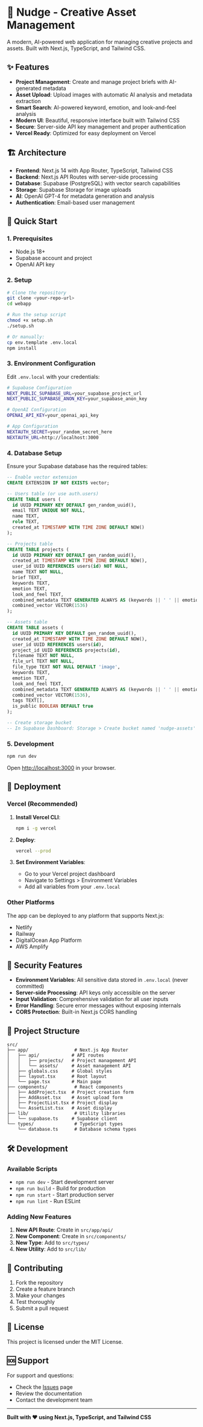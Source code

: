# 🎨 Nudge - Creative Asset Management

A modern, AI-powered web application for managing creative projects and assets. Built with Next.js, TypeScript, and Tailwind CSS.

## ✨ Features

- **Project Management**: Create and manage project briefs with AI-generated metadata
- **Asset Upload**: Upload images with automatic AI analysis and metadata extraction
- **Smart Search**: AI-powered keyword, emotion, and look-and-feel analysis
- **Modern UI**: Beautiful, responsive interface built with Tailwind CSS
- **Secure**: Server-side API key management and proper authentication
- **Vercel Ready**: Optimized for easy deployment on Vercel

## 🏗️ Architecture

- **Frontend**: Next.js 14 with App Router, TypeScript, Tailwind CSS
- **Backend**: Next.js API Routes with server-side processing
- **Database**: Supabase (PostgreSQL) with vector search capabilities
- **Storage**: Supabase Storage for image uploads
- **AI**: OpenAI GPT-4 for metadata generation and analysis
- **Authentication**: Email-based user management

## 🚀 Quick Start

### 1. Prerequisites

- Node.js 18+ 
- Supabase account and project
- OpenAI API key

### 2. Setup

```bash
# Clone the repository
git clone <your-repo-url>
cd webapp

# Run the setup script
chmod +x setup.sh
./setup.sh

# Or manually:
cp env.template .env.local
npm install
```

### 3. Environment Configuration

Edit `.env.local` with your credentials:

```bash
# Supabase Configuration
NEXT_PUBLIC_SUPABASE_URL=your_supabase_project_url
NEXT_PUBLIC_SUPABASE_ANON_KEY=your_supabase_anon_key

# OpenAI Configuration
OPENAI_API_KEY=your_openai_api_key

# App Configuration
NEXTAUTH_SECRET=your_random_secret_here
NEXTAUTH_URL=http://localhost:3000
```

### 4. Database Setup

Ensure your Supabase database has the required tables:

```sql
-- Enable vector extension
CREATE EXTENSION IF NOT EXISTS vector;

-- Users table (or use auth.users)
CREATE TABLE users (
  id UUID PRIMARY KEY DEFAULT gen_random_uuid(),
  email TEXT UNIQUE NOT NULL,
  name TEXT,
  role TEXT,
  created_at TIMESTAMP WITH TIME ZONE DEFAULT NOW()
);

-- Projects table
CREATE TABLE projects (
  id UUID PRIMARY KEY DEFAULT gen_random_uuid(),
  created_at TIMESTAMP WITH TIME ZONE DEFAULT NOW(),
  user_id UUID REFERENCES users(id) NOT NULL,
  name TEXT NOT NULL,
  brief TEXT,
  keywords TEXT,
  emotion TEXT,
  look_and_feel TEXT,
  combined_metadata TEXT GENERATED ALWAYS AS (keywords || ' ' || emotion || ' ' || look_and_feel) STORED,
  combined_vector VECTOR(1536)
);

-- Assets table
CREATE TABLE assets (
  id UUID PRIMARY KEY DEFAULT gen_random_uuid(),
  created_at TIMESTAMP WITH TIME ZONE DEFAULT NOW(),
  user_id UUID REFERENCES users(id),
  project_id UUID REFERENCES projects(id),
  filename TEXT NOT NULL,
  file_url TEXT NOT NULL,
  file_type TEXT NOT NULL DEFAULT 'image',
  keywords TEXT,
  emotion TEXT,
  look_and_feel TEXT,
  combined_metadata TEXT GENERATED ALWAYS AS (keywords || ' ' || emotion || ' ' || look_and_feel) STORED,
  combined_vector VECTOR(1536),
  tags TEXT[],
  is_public BOOLEAN DEFAULT true
);

-- Create storage bucket
-- In Supabase Dashboard: Storage > Create bucket named 'nudge-assets'
```

### 5. Development

```bash
npm run dev
```

Open [http://localhost:3000](http://localhost:3000) in your browser.

## 🚀 Deployment

### Vercel (Recommended)

1. **Install Vercel CLI**:
   ```bash
   npm i -g vercel
   ```

2. **Deploy**:
   ```bash
   vercel --prod
   ```

3. **Set Environment Variables**:
   - Go to your Vercel project dashboard
   - Navigate to Settings > Environment Variables
   - Add all variables from your `.env.local`

### Other Platforms

The app can be deployed to any platform that supports Next.js:
- Netlify
- Railway
- DigitalOcean App Platform
- AWS Amplify

## 🔐 Security Features

- **Environment Variables**: All sensitive data stored in `.env.local` (never committed)
- **Server-side Processing**: API keys only accessible on the server
- **Input Validation**: Comprehensive validation for all user inputs
- **Error Handling**: Secure error messages without exposing internals
- **CORS Protection**: Built-in Next.js CORS handling

## 📁 Project Structure

```
src/
├── app/                 # Next.js App Router
│   ├── api/            # API routes
│   │   ├── projects/   # Project management API
│   │   └── assets/     # Asset management API
│   ├── globals.css     # Global styles
│   ├── layout.tsx      # Root layout
│   └── page.tsx        # Main page
├── components/          # React components
│   ├── AddProject.tsx  # Project creation form
│   ├── AddAsset.tsx    # Asset upload form
│   ├── ProjectList.tsx # Project display
│   └── AssetList.tsx   # Asset display
├── lib/                 # Utility libraries
│   └── supabase.ts     # Supabase client
└── types/               # TypeScript types
    └── database.ts      # Database schema types
```

## 🛠️ Development

### Available Scripts

- `npm run dev` - Start development server
- `npm run build` - Build for production
- `npm run start` - Start production server
- `npm run lint` - Run ESLint

### Adding New Features

1. **New API Route**: Create in `src/app/api/`
2. **New Component**: Create in `src/components/`
3. **New Type**: Add to `src/types/`
4. **New Utility**: Add to `src/lib/`

## 🤝 Contributing

1. Fork the repository
2. Create a feature branch
3. Make your changes
4. Test thoroughly
5. Submit a pull request

## 📝 License

This project is licensed under the MIT License.

## 🆘 Support

For support and questions:
- Check the [Issues](../../issues) page
- Review the documentation
- Contact the development team

---

**Built with ❤️ using Next.js, TypeScript, and Tailwind CSS**
